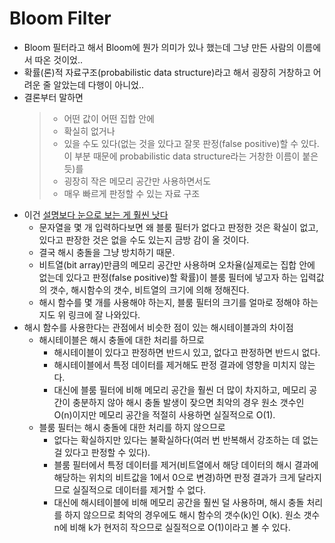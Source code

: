 # Bloom Filter

- Bloom 필터라고 해서 Bloom에 뭔가 의미가 있나 했는데 그냥 만든 사람의 이름에서 따온 것이었..
- 확률(론)적 자료구조(probabilistic data structure)라고 해서 굉장히 거창하고 어려운 줄 알았는데 다행이 아니었..
- 결론부터 말하면
  >- 어떤 값이 어떤 집합 안에
  >- 확실히 없거나
  >- 있을 수도 있다(없는 것을 있다고 잘못 판정(false positive)할 수 있다. 이 부분 때문에 probabilistic data structure라는 거창한 이름이 붙은 듯)를
  >- 굉장히 작은 메모리 공간만 사용하면서도
  >- 매우 빠르게 판정할 수 있는 자료 구조
- 이건 [설명보다 눈으로 보는 게 훨씬 낫다](https://llimllib.github.io/bloomfilter-tutorial/)
  - 문자열을 몇 개 입력하다보면 왜 블룸 필터가 없다고 판정한 것은 확실이 없고, 있다고 판장한 것은 없을 수도 있는지 금방 감이 올 것이다.
  - 결국 해시 충돌을 그냥 방치하기 때문.
  - 비트열(bit array)만큼의 메모리 공간만 사용하며 오차율(실제로는 집합 안에 없는데 있다고 판정(false positive)할 확률)이 블룸 필터에 넣고자 하는 입력값의 갯수, 해시함수의 갯수, 비트열의 크기에 의해 정해진다.
  - 해시 함수를 몇 개를 사용해야 하는지, 블룸 필터의 크기를 얼마로 정해야 하는지도 위 링크에 잘 나와있다.
- 해시 함수를 사용한다는 관점에서 비슷한 점이 있는 해시테이블과의 차이점
  - 해시테이블은 해시 충돌에 대한 처리를 하므로
    - 해시테이블이 있다고 판정하면 반드시 있고, 없다고 판정하면 반드시 없다.
    - 해시테이블에서 특정 데이터를 제거해도 판정 결과에 영향을 미치지 않는다.
    - 대신에 블룸 필터에 비해 메모리 공간을 훨씬 더 많이 차지하고, 메모리 공간이 충분하지 않아 해시 충돌 발생이 잦으면 최악의 경우 원소 갯수인 O(n)이지만 메모리 공간을 적절히 사용하면 실질적으로 O(1).
  - 블룸 필터는 해시 충돌에 대한 처리를 하지 않으므로
    - 없다는 확실하지만 있다는 불확실하다(여러 번 반복해서 강조하는 데 없는 걸 있다고 판정할 수 있다).
    - 블룸 필터에서 특정 데이터를 제거(비트열에서 해당 데이터의 해시 결과에 해당하는 위치의 비트값을 1에서 0으로 변경)하면 판정 결과가 크게 달라지므로 실질적으로 데이터를 제거할 수 없다.
    - 대신에 해시테이블에 비해 메모리 공간을 훨씬 덜 사용하며, 해시 충돌 처리를 하지 않으므로 최악의 경우에도 해시 함수의 갯수(k)인 O(k). 원소 갯수 n에 비해 k가 현저히 작으므로 실질적으로 O(1)이라고 볼 수 있다.

